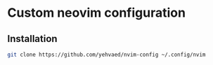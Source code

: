 # Custom neovim configuration

## Installation

```sh
git clone https://github.com/yehvaed/nvim-config ~/.config/nvim
```
